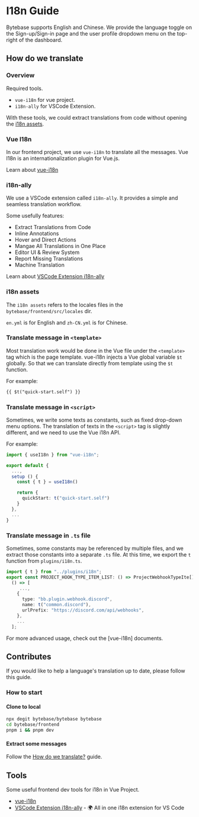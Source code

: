 # I18n Guide

Bytebase supports English and Chinese. We provide the language toggle on the Sign-up/Sign-in page and the user profile dropdown menu on the top-right of the dashboard.

## How do we translate

### Overview

Required tools.

* `vue-i18n` for vue project.
* `i18n-ally` for VSCode Extension.

With these tools, we could extract translations from code without opening the [i18n assets](#i18n-assets).

### Vue I18n

In our frontend project, we use `vue-i18n` to translate all the messages. Vue I18n is an internationalization plugin for Vue.js.

Learn about [vue-i18n](https://vue-i18n.intlify.dev/)

### i18n-ally

We use a VSCode extension called `i18n-ally`. It provides a simple and seamless translation workflow.

Some usefully features:

* Extract Translations from Code
* Inline Annotations
* Hover and Direct Actions
* Mangae All Translations in One Place
* Editor UI & Review System
* Report Missing Translations
* Machine Translation

Learn about [VSCode Extension i18n-ally](https://marketplace.visualstudio.com/items?itemName=lokalise.i18n-ally)

### i18n assets

The `i18n assets` refers to the locales files in the `bytebase/frontend/src/locales` dir.

`en.yml` is for English and `zh-CN.yml` is for Chinese.

### Translate message in `<template>`

Most translation work would be done in the Vue file under the `<template>` tag which is the page template. vue-i18n injects a Vue global variable `$t` globally. So that we can translate directly from template using the `$t` function.

For example:

```html
{{ $t("quick-start.self") }}
```

### Translate message in `<script>`

Sometimes, we write some texts as constants, such as fixed drop-down menu options. The translation of texts in the `<script>` tag is slightly different, and we need to use the Vue i18n API.

For example:

```ts
import { useI18n } from "vue-i18n";

export default {
  ...,
  setup () {
    const { t } = useI18n()

    return {
      quickStart: t("quick-start.self")
    }
  },
  ...
}
```

### Translate message in `.ts` file

Sometimes, some constants may be referenced by multiple files, and we extract those constants into a separate `.ts` file. At this time, we export the `t` function from `plugins/i18n.ts`.

```ts
import { t } from "../plugins/i18n";
export const PROJECT_HOOK_TYPE_ITEM_LIST: () => ProjectWebhookTypeIte[] =
  () => [
     ...,
    {
      type: "bb.plugin.webhook.discord",
      name: t("common.discord"),
      urlPrefix: "https://discord.com/api/webhooks",
    },
    ...
  ];
```

For more advanced usage, check out the [vue-i18n] documents.

## Contributes

If you would like to help a language's translation up to date, please follow this guide.

### How to start

#### Clone to local

```bash
npx degit bytebase/bytebase bytebase
cd bytebase/frontend
pnpm i && pnpm dev
```

#### Extract some messages

Follow the [How do we translate?](#how-do-we-translate) guide.

## Tools

Some useful frontend dev tools for i18n in Vue Project.

* [vue-i18n](https://vue-i18n.intlify.dev/)
* [VSCode Extension i18n-ally](https://marketplace.visualstudio.com/items?itemName=lokalise.i18n-ally) - 🌍 All in one i18n extension for VS Code
